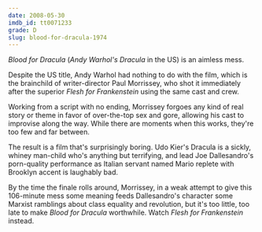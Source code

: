 ```yaml
---
date: 2008-05-30
imdb_id: tt0071233
grade: D
slug: blood-for-dracula-1974
---
```


_Blood for Dracula_ (_Andy Warhol's Dracula_ in the US) is an aimless mess.

Despite the US title, Andy Warhol had nothing to do with the film, which is the brainchild of writer-director Paul Morrissey, who shot it immediately after the superior <span data-imdb-id="tt0071508">_Flesh for Frankenstein_</span> using the same cast and crew.

Working from a script with no ending, Morrissey forgoes any kind of real story or theme in favor of over-the-top sex and gore, allowing his cast to improvise along the way. While there are moments when this works, they're too few and far between.

The result is a film that's surprisingly boring. Udo Kier's Dracula is a sickly, whiney man-child who's anything but terrifying, and lead Joe Dallesandro's porn-quality performance as Italian servant named Mario replete with Brooklyn accent is laughably bad.

By the time the finale rolls around, Morrissey, in a weak attempt to give this 106-minute mess some meaning feeds Dallesandro's character some Marxist ramblings about class equality and revolution, but it's too little, too late to make _Blood for Dracula_ worthwhile. Watch _Flesh for Frankenstein_ instead.
